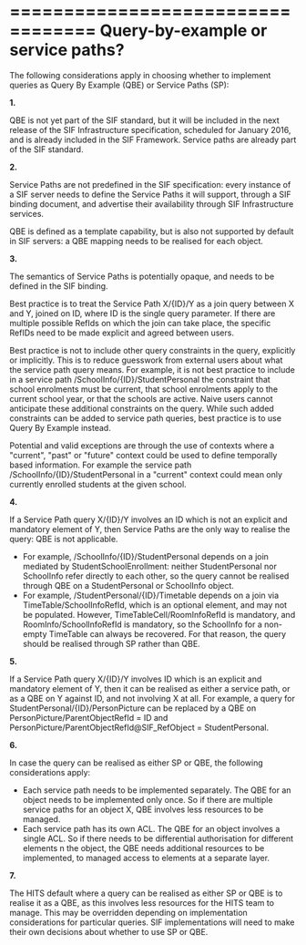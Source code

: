 ==================================
Query-by-example or service paths?
==================================

The following considerations apply in choosing whether to implement
queries as Query By Example (QBE) or Service Paths (SP):

**1.**

QBE is not yet part of the SIF standard, but it will be included in the
next release of the SIF Infrastructure specification, scheduled for
January 2016, and is already included in the SIF Framework. Service
paths are already part of the SIF standard.

**2.**

Service Paths are not predefined in the SIF specification: every
instance of a SIF server needs to define the Service Paths it will
support, through a SIF binding document, and advertise their
availability through SIF Infrastructure services.

QBE is defined as a template capability, but is also not supported by
default in SIF servers: a QBE mapping needs to be realised for each
object.

**3.**

The semantics of Service Paths is potentially opaque, and needs to be
defined in the SIF binding.

Best practice is to treat the Service Path X/{ID}/Y as a join query
between X and Y, joined on ID, where ID is the single query parameter.
If there are multiple possible RefIds on which the join can take place,
the specific RefIDs need to be made explicit and agreed between users.

Best practice is not to include other query constraints in the query,
explicitly or implicitly. This is to reduce guesswork from external
users about what the service path query means. For example, it is not
best practice to include in a service path
/SchoolInfo/{ID}/StudentPersonal the constraint that school enrolments
must be current, that school enrolments apply to the current school
year, or that the schools are active. Naive users cannot anticipate
these additional constraints on the query. While such added constraints
can be added to service path queries, best practice is to use Query By
Example instead.

Potential and valid exceptions are through the use of contexts where a
"current", "past" or "future" context could be used to define temporally
based information. For example the service path
/SchoolInfo/{ID}/StudentPersonal in a "current" context could mean only
currently enrolled students at the given school.

**4.**

If a Service Path query X/{ID}/Y involves an ID which is not an explicit
and mandatory element of Y, then Service Paths are the only way to
realise the query: QBE is not applicable.

-   For example, /SchoolInfo/{ID}/StudentPersonal depends on a join
    mediated by StudentSchoolEnrollment: neither StudentPersonal nor
    SchoolInfo refer directly to each other, so the query cannot be
    realised through QBE on a StudentPersonal or SchoolInfo object.
-   For example, /StudentPersonal/{ID}/Timetable depends on a join via
    TimeTable/SchoolInfoRefId, which is an optional element, and may not
    be populated. However, TimeTableCell/RoomInfoRefId is mandatory, and
    RoomInfo/SchoolInfoRefId is mandatory, so the SchoolInfo for a
    non-empty TimeTable can always be recovered. For that reason, the
    query should be realised through SP rather than QBE.

**5.**

If a Service Path query X/{ID}/Y involves ID which is an explicit and
mandatory element of Y, then it can be realised as either a service
path, or as a QBE on Y against ID, and not involving X at all. For
example, a query for StudentPersonal/{ID}/PersonPicture can be replaced
by a QBE on PersonPicture/ParentObjectRefId = ID and
PersonPicture/ParentObjectRefId@SIF\_RefObject = StudentPersonal.

**6.**

In case the query can be realised as either SP or QBE, the following
considerations apply:

-   Each service path needs to be implemented separately. The QBE for an
    object needs to be implemented only once. So if there are multiple
    service paths for an object X, QBE involves less resources to
    be managed.
-   Each service path has its own ACL. The QBE for an object involves a
    single ACL. So if there needs to be differential authorisation for
    different elements n the object, the QBE needs additional resources
    to be implemented, to managed access to elements at a
    separate layer.

**7.**

The HITS default where a query can be realised as either SP or QBE is to
realise it as a QBE, as this involves less resources for the HITS team
to manage. This may be overridden depending on implementation
considerations for particular queries. SIF implementations will need to
make their own decisions about whether to use SP or QBE.

